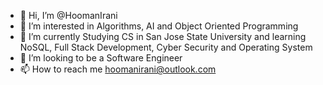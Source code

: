 - 👋 Hi, I’m @HoomanIrani
- 👀 I’m interested in Algorithms, AI and Object Oriented Programming 
- 🌱 I’m currently Studying CS in San Jose State University and learning NoSQL, Full Stack Development, Cyber Security and Operating System 
- 💞️ I’m looking to be a Software Engineer
- 📫 How to reach me hoomanirani@outlook.com

<!---
HoomanIrani/HoomanIrani is a ✨ special ✨ repository because its `README.md` (this file) appears on your GitHub profile.
You can click the Preview link to take a look at your changes.
--->
